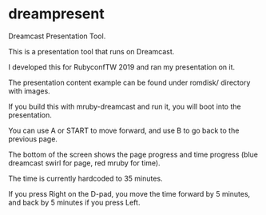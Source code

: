 # dreampresent

Dreamcast Presentation Tool.

This is a presentation tool that runs on Dreamcast.

I developed this for RubyconfTW 2019 and ran my presentation on it.

The presentation content example can be found under romdisk/ directory with images.

If you build this with mruby-dreamcast and run it, you will boot into the presentation.

You can use A or START to move forward, and use B to go back to the previous page.

The bottom of the screen shows the page progress and time progress (blue dreamcast swirl for page, red mruby for time).

The time is currently hardcoded to 35 minutes.

If you press Right on the D-pad, you move the time forward by 5 minutes, and back by 5 minutes if you press Left.

